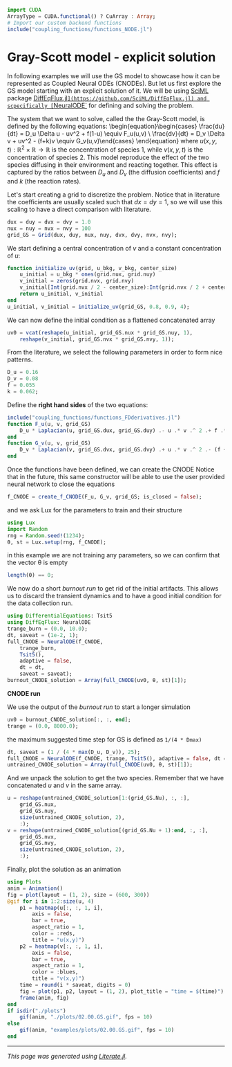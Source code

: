 ```julia
import CUDA
ArrayType = CUDA.functional() ? CuArray : Array;
# Import our custom backend functions
include("coupling_functions/functions_NODE.jl")
```

# Gray-Scott model - explicit solution
In following examples we will use the GS model to showcase how it can be represented as Coupled Neural ODEs (CNODEs). But let us first explore the GS model starting with an explicit solution of it. We will be using [SciML](https://sciml.ai/) package [DiffEqFlux.jl`](https://github.com/SciML/DiffEqFlux.jl) and scpecifically [`NeuralODE`](https://docs.sciml.ai/DiffEqFlux/stable/examples/neural_ode/) for defining and solving the problem.

The system that we want to solve, called the the Gray-Scott model, is defined by the following equations:
\begin{equation}\begin{cases} \frac{du}{dt} = D_u \Delta u - uv^2 + f(1-u)  \equiv F_u(u,v) \\ \frac{dv}{dt} = D_v \Delta v + uv^2 - (f+k)v  \equiv G_v(u,v)\end{cases} \end{equation}
where $u(x,y,t):\mathbb{R}^2\times \mathbb{R}\rightarrow \mathbb{R}$ is the concentration of species 1, while $v(x,y,t)$ is the concentration of species 2. This model reproduce the effect of the two species diffusing in their environment and reacting together.
This effect is captured by the ratios between $D_u$ and $D_v$ (the diffusion coefficients) and $f$ and $k$ (the reaction rates).

Let's start creating a grid to discretize the problem. Notice that in literature the coefficients are usually scaled such that $dx=dy=1$, so we will use this scaling to have a direct comparison with literature.

```julia
dux = duy = dvx = dvy = 1.0
nux = nuy = nvx = nvy = 100
grid_GS = Grid(dux, duy, nux, nuy, dvx, dvy, nvx, nvy);
```

We start defining a central concentration of $v$ and a constant concentration of $u$:

```julia
function initialize_uv(grid, u_bkg, v_bkg, center_size)
    u_initial = u_bkg * ones(grid.nux, grid.nuy)
    v_initial = zeros(grid.nvx, grid.nvy)
    v_initial[Int(grid.nvx / 2 - center_size):Int(grid.nvx / 2 + center_size), Int(grid.nvy / 2 - center_size):Int(grid.nvy / 2 + center_size)] .= v_bkg
    return u_initial, v_initial
end
u_initial, v_initial = initialize_uv(grid_GS, 0.8, 0.9, 4);
```

We can now define the initial condition as a flattened concatenated array

```julia
uv0 = vcat(reshape(u_initial, grid_GS.nux * grid_GS.nuy, 1),
    reshape(v_initial, grid_GS.nvx * grid_GS.nvy, 1));
```

From the literature, we select the following parameters in order to form nice patterns.

```julia
D_u = 0.16
D_v = 0.08
f = 0.055
k = 0.062;
```

Define the **right hand sides** of the two equations:

```julia
include("coupling_functions/functions_FDderivatives.jl")
function F_u(u, v, grid_GS)
    D_u * Laplacian(u, grid_GS.dux, grid_GS.duy) .- u .* v .^ 2 .+ f .* (1.0 .- u)
end
function G_v(u, v, grid_GS)
    D_v * Laplacian(v, grid_GS.dvx, grid_GS.dvy) .+ u .* v .^ 2 .- (f + k) .* v
end
```

Once the functions have been defined, we can create the CNODE
Notice that in the future, this same constructor will be able to use the user provided neural network to close the equations

```julia
f_CNODE = create_f_CNODE(F_u, G_v, grid_GS; is_closed = false);
```

and we ask Lux for the parameters to train and their structure

```julia
using Lux
import Random
rng = Random.seed!(1234);
θ, st = Lux.setup(rng, f_CNODE);
```

in this example we are not training any parameters, so we can confirm that the vector θ is empty

```julia
length(θ) == 0;
```

We now do a short *burnout run* to get rid of the initial artifacts. This allows us to discard the transient dynamics and to have a good initial condition for the data collection run.

```julia
using DifferentialEquations: Tsit5
using DiffEqFlux: NeuralODE
trange_burn = (0.0, 10.0);
dt, saveat = (1e-2, 1);
full_CNODE = NeuralODE(f_CNODE,
    trange_burn,
    Tsit5(),
    adaptive = false,
    dt = dt,
    saveat = saveat);
burnout_CNODE_solution = Array(full_CNODE(uv0, θ, st)[1]);
```

**CNODE run**

We use the output of the *burnout run* to start a longer simulation

```julia
uv0 = burnout_CNODE_solution[:, :, end];
trange = (0.0, 8000.0);
```

the maximum suggested time step for GS is defined as `1/(4 * Dmax)`

```julia
dt, saveat = (1 / (4 * max(D_u, D_v)), 25);
full_CNODE = NeuralODE(f_CNODE, trange, Tsit5(), adaptive = false, dt = dt, saveat = saveat);
untrained_CNODE_solution = Array(full_CNODE(uv0, θ, st)[1]);
```

And we unpack the solution to get the two species. Remember that we have concatenated $u$ and $v$ in the same array.

```julia
u = reshape(untrained_CNODE_solution[1:(grid_GS.Nu), :, :],
    grid_GS.nux,
    grid_GS.nuy,
    size(untrained_CNODE_solution, 2),
    :);
v = reshape(untrained_CNODE_solution[(grid_GS.Nu + 1):end, :, :],
    grid_GS.nvx,
    grid_GS.nvy,
    size(untrained_CNODE_solution, 2),
    :);
```

Finally, plot the solution as an animation

```julia
using Plots
anim = Animation()
fig = plot(layout = (1, 2), size = (600, 300))
@gif for i in 1:2:size(u, 4)
    p1 = heatmap(u[:, :, 1, i],
        axis = false,
        bar = true,
        aspect_ratio = 1,
        color = :reds,
        title = "u(x,y)")
    p2 = heatmap(v[:, :, 1, i],
        axis = false,
        bar = true,
        aspect_ratio = 1,
        color = :blues,
        title = "v(x,y)")
    time = round(i * saveat, digits = 0)
    fig = plot(p1, p2, layout = (1, 2), plot_title = "time = $(time)")
    frame(anim, fig)
end
if isdir("./plots")
    gif(anim, "./plots/02.00.GS.gif", fps = 10)
else
    gif(anim, "examples/plots/02.00.GS.gif", fps = 10)
end
```

---

*This page was generated using [Literate.jl](https://github.com/fredrikekre/Literate.jl).*

